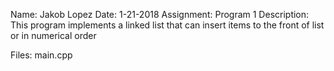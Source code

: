 Name: Jakob Lopez
Date: 1-21-2018
Assignment: Program 1
Description:
    This program implements a linked list that can insert items to the front of list or in numerical order

Files:
    main.cpp
